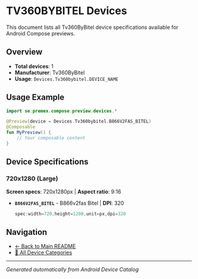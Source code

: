 # TV360BYBITEL Devices

This document lists all Tv360ByBitel device specifications available for Android Compose previews.

## Overview

- **Total devices**: 1
- **Manufacturer**: Tv360ByBitel
- **Usage**: `Devices.Tv360bybitel.DEVICE_NAME`

## Usage Example

```kotlin
import se.premex.compose.preview.devices.*

@Preview(device = Devices.Tv360bybitel.B866V2FAS_BITEL)
@Composable
fun MyPreview() {
    // Your composable content
}
```

## Device Specifications

### 720x1280 (Large)

**Screen specs**: 720x1280px | **Aspect ratio**: 9:16

- **`B866V2FAS_BITEL`** - B866v2fas Bitel | **DPI**: 320
  ```kotlin
  spec:width=720,height=1280,unit=px,dpi=320
  ```

## Navigation

- [← Back to Main README](../../README.md)
- [📱 All Device Categories](../README.md)

---
*Generated automatically from Android Device Catalog*
